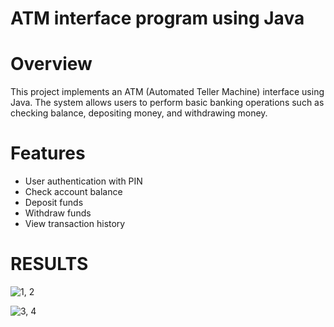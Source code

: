 # ATM interface program using Java


# Overview
This project implements an ATM (Automated Teller Machine) interface using Java. The system allows users to perform basic banking operations such as checking balance, depositing money, and withdrawing money.

# Features
* User authentication with PIN
* Check account balance
* Deposit funds
* Withdraw funds
* View transaction history

# RESULTS

![1, 2](https://github.com/cybboysamrat/ATM-interface/assets/92198282/6fa708ee-6e7c-4bff-be34-ebcba7e7b1f5)

![3, 4](https://github.com/cybboysamrat/ATM-interface/assets/92198282/6400e30d-5b95-4165-b563-07d704cb3e11)

